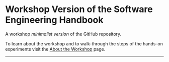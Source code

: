 # Workshop Version of the Software Engineering Handbook

A workshop *minimalist version* of the GitHub repository.

To learn about the workshop and to walk-through the steps of the hands-on experiments 
visit the [About the Workshop][1] page.

---

[1]: /Guides/About%20the%20Workshop.md